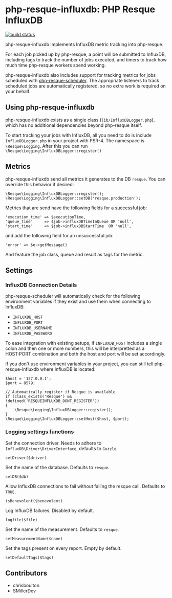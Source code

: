 php-resque-influxdb: PHP Resque InfluxDB
==========================================
[![build status](https://api.travis-ci.org/M2Mobi/php-resque-influxdb.svg)](https://travis-ci.org/M2Mobi/php-resque-influxdb)

php-resque-influxdb implements InfluxDB metric tracking into php-resque.

For each job picked up by php-resque, a point will be submitted to
InfluxDB, including tags to track the number of jobs executed, and timers to
track how much time php-resque workers spend working.

php-resque-influxdb also includes support for tracking metrics for jobs scheduled
with [php-resque-scheduler](http://github.com/chrisboulton/php-resque-scheduler).
The appropriate listeners to track scheduled jobs are automatically registered,
so no extra work is required on your behalf.

## Using php-resque-influxdb

php-resque-influxdb exists as a single class (`lib/InfluxDBLogger.php`), which has
no additional dependencies beyond php-resque itself.

To start tracking your jobs with InfluxDB, all you need to do is include
`InfluxDBLogger.php` in your project with PSR-4. The namespace is `\Resque\Logging`.
After this you can run `\Resque\Logging\InfluxDBLogger::register()`


## Metrics

php-resque-influxdb send all metrics it generates to the DB `resque`. You can
override this behavior if desired:

	\Resque\Logging\InfluxDBLogger::register();
	\Resque\Logging\InfluxDBLogger::setDB('resque.production');
	
Metrics that are send have the following fields for a successful job:

    'execution_time' => $executionTime,
    'queue_time'     => $job->influxDBTimeInQueue OR 'null',
    'start_time'     => $job->influxDBStartTime  OR 'null',
	
and add the following field for an unsuccessful job:

    'error' => $e->getMessage()

And feature the job class, queue and result as tags for the metric.

## Settings

### InfluxDB Connection Details

php-resque-scheduler will automatically check for the following environment
variables if they exist and use them when connecting to InfluxDB:

 * `INFLUXDB_HOST`
 * `INFLUXDB_PORT`
 * `INFLUXDB_USERNAME`
 * `INFLUXDB_PASSWORD`

To ease integration with existing setups, if `INFLUXDB_HOST` includes
a single colon and then one or more numbers, this will be interpretted
as a HOST:PORT combination and both the host and port will be set accordingly.

If you don't use environment variables in your project, you can still tell
php-resque-influxdb where InfluxDB is located:

	$host = '127.0.0.1';
	$port = 8579;

	// Automatically register if Resque is available
    if (class_exists('Resque') && !defined('RESQUEINFLUXDB_DONT_REGISTER'))
    {
        \Resque\Logging\InfluxDBLogger::register();
    }
	\Resque\Logging\InfluxDBLogger::setHost($host, $port);


### Logging settings functions

Set the connection driver. Needs to adhere to `InfluxDB\Driver\DriverInterface`, defaults to `Guzzle`.

    setDriver($driver)

Set the name of the database. Defaults to `resque`.

    setDB($db)

Allow InfluxDB connections to fail without failing the resque call. Defaults to `TRUE`.

    isBenevolent($benevolent)

Log InfluxDB failures. Disabled by default.

    logfile($file)

Set the name of the measurement. Defaults to `resque`.

    setMeasurementName($name)

Set the tags present on every report. Empty by default.

    setDefaultTags($tags)

## Contributors ##

* chrisboulton
* SMillerDev
